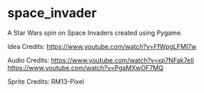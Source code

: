 # space_invader
A Star Wars spin on Space Invaders created using Pygame.

Idea Credits:
https://www.youtube.com/watch?v=FfWpgLFMI7w

Audio Credits:
https://www.youtube.com/watch?v=xp7NFak7eII
https://www.youtube.com/watch?v=PgaMXwOF7MQ

Sprite Credits:
RM13-Pixel
